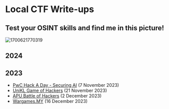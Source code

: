 # Local CTF Write-ups

## Test your OSINT skills and find me in this picture!

![1700621770319](https://github.com/warlocksmurf/ctf-writeups/assets/121353711/d31c0432-b3af-4a31-a503-d508cad49b74)

## 2024

## 2023

* [PwC Hack A Day - Securing AI](https://github.com/warlocksmurf/ctf-writeups/blob/main/hackaday2023) (7 November 2023)
* [UniKL Game of Hackers](https://github.com/warlocksmurf/ctf-writeups/blob/main/goh2023) (21 November 2023)
* [APU Battle of Hackers](https://github.com/warlocksmurf/ctf-writeups/blob/main/boh2023) (2 December 2023)
* [Wargames.MY](https://github.com/warlocksmurf/ctf-writeups/blob/main/wgmy2023) (16 December 2023)
